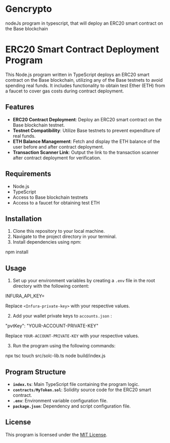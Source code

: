 # Gencrypto
nodeJs program in typescript, that will deploy an ERC20 smart contract on the Base blockchain


# ERC20 Smart Contract Deployment Program

This Node.js program written in TypeScript deploys an ERC20 smart contract on the Base blockchain, utilizing any of the Base testnets to avoid spending real funds. It includes functionality to obtain test Ether (ETH) from a faucet to cover gas costs during contract deployment.

## Features

- **ERC20 Contract Deployment**: Deploy an ERC20 smart contract on the Base blockchain testnet.
- **Testnet Compatibility**: Utilize Base testnets to prevent expenditure of real funds.
- **ETH Balance Management**: Fetch and display the ETH balance of the user before and after contract deployment.
- **Transaction Scanner Link**: Output the link to the transaction scanner after contract deployment for verification.

## Requirements

- Node.js
- TypeScript
- Access to Base blockchain testnets
- Access to a faucet for obtaining test ETH

## Installation

1. Clone this repository to your local machine.
2. Navigate to the project directory in your terminal.
3. Install dependencies using npm:

npm install


## Usage

1. Set up your environment variables by creating a `.env` file in the root directory with the following content:

INFURA_API_KEY=<Infura-private-key>

Replace `<Infura-private-key>` with your respective values.

2. Add your wallet private keys to  `accounts.json` :

"pvtKey": "YOUR-ACCOUNT-PRIVATE-KEY"

Replace `YOUR-ACCOUNT-PRIVATE-KEY` with your respective values.

3. Run the program using the following commands:

npx tsc
touch src/solc-lib.ts 
node build/index.js    


## Program Structure

- **`index.ts`**: Main TypeScript file containing the program logic.
- **`contracts/MyToken.sol`**: Solidity source code for the ERC20 smart contract.
- **`.env`**: Environment variable configuration file.
- **`package.json`**: Dependency and script configuration file.

## License

This program is licensed under the [MIT License](LICENSE).


